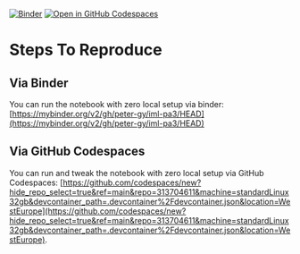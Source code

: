 [![Binder](https://mybinder.org/badge_logo.svg)](https://mybinder.org/v2/gh/peter-gy/iml-pa3/HEAD)
[![Open in GitHub Codespaces](https://img.shields.io/badge/launch-Codespaces-blue)](https://github.com/codespaces/new?hide_repo_select=true&ref=main&repo=313704611&machine=standardLinux32gb&devcontainer_path=.devcontainer%2Fdevcontainer.json&location=WestEurope)

# Steps To Reproduce

## Via Binder

You can run the notebook with zero local setup via binder: [https://mybinder.org/v2/gh/peter-gy/iml-pa3/HEAD](https://mybinder.org/v2/gh/peter-gy/iml-pa3/HEAD)

## Via GitHub Codespaces

You can run and tweak the notebook with zero local setup via GitHub Codespaces: [https://github.com/codespaces/new?hide_repo_select=true&ref=main&repo=313704611&machine=standardLinux32gb&devcontainer_path=.devcontainer%2Fdevcontainer.json&location=WestEurope](https://github.com/codespaces/new?hide_repo_select=true&ref=main&repo=313704611&machine=standardLinux32gb&devcontainer_path=.devcontainer%2Fdevcontainer.json&location=WestEurope).